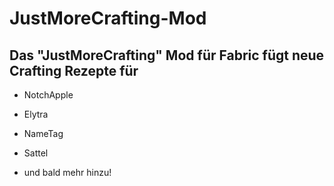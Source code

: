 # JustMoreCrafting-Mod

## Das "JustMoreCrafting" Mod für Fabric fügt neue Crafting Rezepte für
- NotchApple
- Elytra
- NameTag
-  Sattel

-  und bald mehr hinzu!
